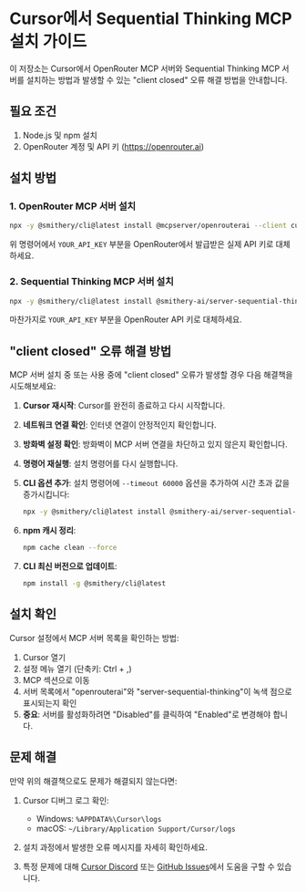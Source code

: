 # Cursor에서 Sequential Thinking MCP 설치 가이드

이 저장소는 Cursor에서 OpenRouter MCP 서버와 Sequential Thinking MCP 서버를 설치하는 방법과 발생할 수 있는 "client closed" 오류 해결 방법을 안내합니다.

## 필요 조건

1. Node.js 및 npm 설치
2. OpenRouter 계정 및 API 키 (https://openrouter.ai)

## 설치 방법

### 1. OpenRouter MCP 서버 설치

```bash
npx -y @smithery/cli@latest install @mcpserver/openrouterai --client cursor --config "{\"openrouterApiKey\":\"YOUR_API_KEY\",\"openrouterDefaultModel\":\"deepseek/deepseek-chat-v3-0324:free\"}"
```

위 명령어에서 `YOUR_API_KEY` 부분을 OpenRouter에서 발급받은 실제 API 키로 대체하세요.

### 2. Sequential Thinking MCP 서버 설치

```bash
npx -y @smithery/cli@latest install @smithery-ai/server-sequential-thinking --client cursor --key YOUR_API_KEY
```

마찬가지로 `YOUR_API_KEY` 부분을 OpenRouter API 키로 대체하세요.

## "client closed" 오류 해결 방법

MCP 서버 설치 중 또는 사용 중에 "client closed" 오류가 발생할 경우 다음 해결책을 시도해보세요:

1. **Cursor 재시작**: Cursor를 완전히 종료하고 다시 시작합니다.

2. **네트워크 연결 확인**: 인터넷 연결이 안정적인지 확인합니다.

3. **방화벽 설정 확인**: 방화벽이 MCP 서버 연결을 차단하고 있지 않은지 확인합니다.

4. **명령어 재실행**: 설치 명령어를 다시 실행합니다.

5. **CLI 옵션 추가**: 설치 명령어에 `--timeout 60000` 옵션을 추가하여 시간 초과 값을 증가시킵니다:

   ```bash
   npx -y @smithery/cli@latest install @smithery-ai/server-sequential-thinking --client cursor --key YOUR_API_KEY --timeout 60000
   ```

6. **npm 캐시 정리**:

   ```bash
   npm cache clean --force
   ```

7. **CLI 최신 버전으로 업데이트**:

   ```bash
   npm install -g @smithery/cli@latest
   ```

## 설치 확인

Cursor 설정에서 MCP 서버 목록을 확인하는 방법:

1. Cursor 열기
2. 설정 메뉴 열기 (단축키: Ctrl + ,)
3. MCP 섹션으로 이동
4. 서버 목록에서 "openrouterai"와 "server-sequential-thinking"이 녹색 점으로 표시되는지 확인
5. **중요**: 서버를 활성화하려면 "Disabled"를 클릭하여 "Enabled"로 변경해야 합니다.

## 문제 해결

만약 위의 해결책으로도 문제가 해결되지 않는다면:

1. Cursor 디버그 로그 확인:
   - Windows: `%APPDATA%\Cursor\logs`
   - macOS: `~/Library/Application Support/Cursor/logs`

2. 설치 과정에서 발생한 오류 메시지를 자세히 확인하세요.

3. 특정 문제에 대해 [Cursor Discord](https://discord.gg/cursor) 또는 [GitHub Issues](https://github.com/getcursor/cursor/issues)에서 도움을 구할 수 있습니다.